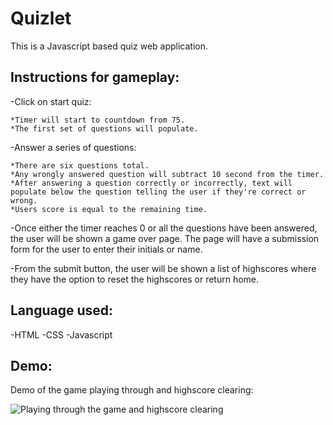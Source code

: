 # Quizlet
This is a Javascript based quiz web application.

## Instructions for gameplay:

-Click on start quiz:

    *Timer will start to countdown from 75.
    *The first set of questions will populate.

-Answer a series of questions:

    *There are six questions total.
    *Any wrongly answered question will subtract 10 second from the timer.
    *After answering a question correctly or incorrectly, text will populate below the question telling the user if they're correct or wrong.
    *Users score is equal to the remaining time.

-Once either the timer reaches 0 or all the questions have been answered, the user will be shown a game over page. The page will have a submission form for the user to enter their initials or name.

-From the submit button, the user will be shown a list of highscores where they have the option to reset the highscores or return home.

## Language used:
-HTML
-CSS
-Javascript

## Demo:

Demo of the game playing through and highscore clearing:

![Playing through the game and highscore clearing](./)